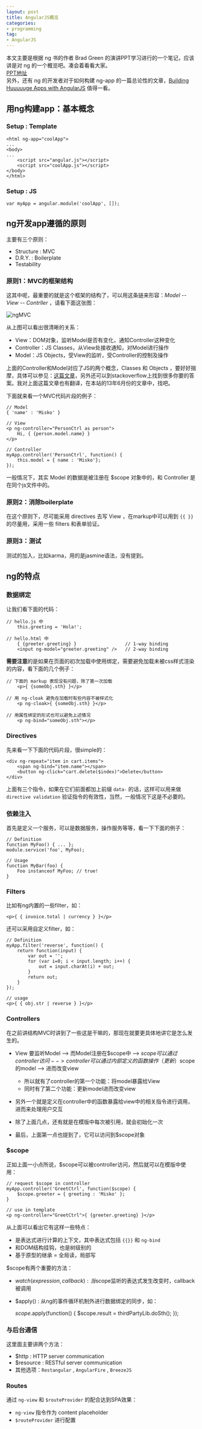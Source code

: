 ```yaml
---
layout: post
title: AngularJS概览
categories:
- programming
tag:
- AngularJS
---
```


本文主要是根据 ng 书的作者 Brad Green 的演讲PPT学习进行的一个笔记，应该讲是对 ng 的一个概览吧。凑会着看看大家。   
[PPT地址](http://vdisk.weibo.com/s/zrAFTGAVltFxz?sudaref=weibo.com)   
另外，还有 ng 的开发者对于如何构建 ng-app 的一篇总论性的文章，[Building Huuuuuge Apps with AngularJS](http://briantford.com/blog/huuuuuge-angular-apps.html) 值得一看。

## 用ng构建app：基本概念

### **Setup : Template**

    <html ng-app="coolApp">
    ...
    <body>
    ...
        <script src="angular.js"></script>
        <script src="coolApp.js"></script>
    </body>
    </html>
    
### **Setup : JS**

    var myApp = angular.module('coolApp', []);
    
## ng开发app遵循的原则
主要有三个原则：

- Structure : MVC
- D.R.Y. : Boilerplate
- Testability

### **原则1：MVC的框架结构**

这其中呢，最重要的就是这个框架的结构了，可以用这条链来形容：*Model -- View -- Contrller* ，请看下面这张图：

![ngMVC](../../../media/image/ng-related/ngMVC.png)

从上图可以看出很清晰的关系：

- View：DOM对象，监听Model是否有变化，通知Controller这种变化
- Controller：JS Classes，从View处接收通知，对Model进行操作
- Model：JS Objects，受View的监听，受Controller的控制及操作

上面的Controller和Model对应了JS的两个概念，Classes 和 Objects ，要好好揣摩，具体可以参见：[这篇文章](http://www.kirupa.com/html5/objects_classes_javascript.htm)，另外还可以到stackoverflow上找到很多你要的答案。我对上面这篇文章也有翻译，在本站的13年6月份的文章中，找吧。

下面就来看一个MVC代码片段的例子：

    // Model
    { 'name' : 'Misko' }
    
    // View
    <p ng-controller="PersonCtrl as person">
        Hi, { {person.model.name} }
    </p>

    // Controller
    myApp.controller('PersonCtrl', function() {
        this.model = { name : 'Misko'};
    });

一般情况下，其实 Model 的数据是被注册在 $scope 对象中的，和 Controller 是在同个js文件中的。

### **原则2：消除boilerplate**
在这个原则下，尽可能采用 directives 去写 View ，在markup中可以用到 `{{ }}` 的尽量用，采用一些 filters 和表单验证。

### **原则3：测试**
测试的加入，比如karma，用的是jasmine语法，没有提到。

## ng的特点

### **数据绑定**
让我们看下面的代码：

    // hello.js 中
        this.greeting = 'Hola!';
        
    // hello.html 中
        { {greeter.greeting} }                  // 1-way binding
        <input ng-model="greeter.greeting" />   // 2-way binding
        
**需要注意**的是如果在页面的初次加载中使用绑定，需要避免加载未被css样式渲染的内容，看下面的几个例子：

    // 下面的 markup 表现没有问题，除了第一次加载
        <p>{ {someObj.sth} }</p>

    // 用 ng-cloak 避免在加载时有些内容不被样式化
        <p ng-cloak>{ {someObj.sth} }</p>
        
    // 用属性绑定的形式也可以避免上述情况
        <p ng-bind="someObj.sth"></p>

### **Directives**
先来看一下下面的代码片段，很simple的：

    <div ng-repeat="item in cart.items">
        <span ng-bind="item.name"></span>
        <button ng-click="cart.delete($index)">Delete</button>
    </div>

上面有三个指令，如果在它们前面都加上前缀 `data-` 的话，这样可以用来做 `directive validation` 验证指令的有效性，当然，一般情况下这是不必要的。

### **依赖注入**
首先是定义一个服务，可以是数据服务，操作服务等等，看一下下面的例子：

    // Definition
    function MyFoo() { ... };
    module.service('foo', MyFoo);
    
    // Usage
    function MyBar(foo) {
        Foo instanceof MyFoo; // true!
    }
    
### **Filters**
比如有ng内置的一些filter，如：

    <p>{ { invoice.total | currency } }</p>
    
还可以采用自定义filter，如：

    // Definition
    myApp.filter('reverse', function() {
        return function(input) {
            var out = '';
            for (var i=0; i < input.length; i++) {
                out = input.charAt(i) + out;
            }
            return out;
        }
    });
    
    // usage
    <p>{ { obj.str | reverse } }</p>
    
### **Controllers**
在之前讲结构MVC时讲到了一些这是干嘛的，那现在就要更具体地讲它是怎么发生的。

- View 要监听Model --> 而Model注册在$scope中 --> $scope可以通过controller访问 --> controller可以通过内部定义的函数操作（更新）$scope的model --> 进而改变view
    + 所以就有了controller的第一个功能：将model暴露给View
    + 同时有了第二个功能：更新model进而改变view
    
- 另外一个就是定义在controller中的函数暴露给view中的相关指令进行调用，进而来处理用户交互

- 除了上面几点，还有就是在模版中每次被引用，就会初始化一次

- 最后，上面第一点也提到了，它可以访问到$scope对象

### **$scope**
正如上面一小点所说，$scope可以被controller访问，然后就可以在模版中使用：

    // request $scope in controller
    myApp.controller('GreetCtrl', function($scope) {
        $scope.greeter = { greeting : 'Misko' };
    }
    
    // use in template
    <p ng-controller="GreetCtrl">{ {greeter.greeting} }</p>
    
从上面可以看出它有这样一些特点：

- 是表达式进行计算的上下文，其中表达式包括 `{{}}` 和 `ng-bind`
- 和DOM结构挂钩，也是树级别的
- 基于原型的继承 = 全局读，局部写

$scope有两个重要的方法：

- $watch(expression, callback) : 当$scope监听的表达式发生改变时，callback被调用
- $apply() : 从ng的事件循环机制外进行数据绑定的同步，如：

    $scope.$apply(function() {
        $scope.result = thirdPartyLib.doSth();
    });
    
### **与后台通信**
这里面主要讲两个方法：

- $http : HTTP server communication
- $resource : RESTful server communication
- 其他选项：`Restangular` , `AngularFire` , `BreezeJS`

### **Routes**
通过 `ng-view` 和 `$routeProvider` 的配合达到SPA效果：

- `ng-view` 指令作为 content placeholder
- `$routeProvider` 进行配置